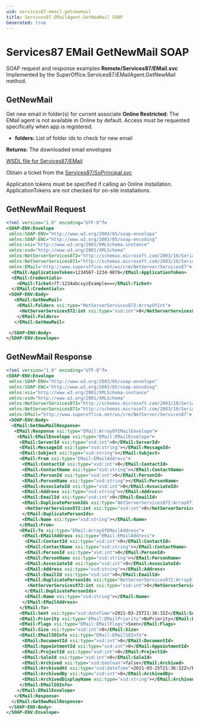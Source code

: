 ```yaml
---
uid: services87-email-getnewmail
title: Services87.EMailAgent.GetNewMail SOAP
Generated: true
---
```


# Services87 EMail GetNewMail SOAP

SOAP request and response examples **Remote/Services87/EMail.svc**
Implemented by the <see cref="M:SuperOffice.Services87.IEMailAgent.GetNewMail">SuperOffice.Services87.IEMailAgent.GetNewMail</see> method.

## GetNewMail

Get new email in folder(s) for current associate
<para /><b>Online Restricted:</b> The EMail agent is not available in Online by default. Access must be requested specifically when app is registered.

* **folders:** List of folder ids to check for new email

**Returns:** The downloaded email envelopes


[WSDL file for Services87/EMail](../Services87-EMail.md)

Obtain a ticket from the [Services87/SoPrincipal.svc](../SoPrincipal/index.md)

Application tokens must be specified if calling an Online installation. ApplicationTokens are not checked for on-site installations.

## GetNewMail Request

```xml
<?xml version="1.0" encoding="UTF-8"?>
<SOAP-ENV:Envelope
 xmlns:SOAP-ENV="http://www.w3.org/2003/05/soap-envelope"
 xmlns:SOAP-ENC="http://www.w3.org/2003/05/soap-encoding"
 xmlns:xsi="http://www.w3.org/2001/XMLSchema-instance"
 xmlns:xsd="http://www.w3.org/2001/XMLSchema"
 xmlns:NetServerServices872="http://schemas.microsoft.com/2003/10/Serialization/Arrays"
 xmlns:NetServerServices871="http://schemas.microsoft.com/2003/10/Serialization/"
 xmlns:EMail="http://www.superoffice.net/ws/crm/NetServer/Services87">
  <EMail:ApplicationToken>1234567-1234-9876</EMail:ApplicationToken>
  <EMail:Credentials>
    <EMail:Ticket>7T:1234abcxyzExample==</EMail:Ticket>
  </EMail:Credentials>
 <SOAP-ENV:Body>
   <EMail:GetNewMail>
    <EMail:Folders xsi:type="NetServerServices872:ArrayOfint">
     <NetServerServices872:int xsi:type="xsd:int">0</NetServerServices872:int>
    </EMail:Folders>
   </EMail:GetNewMail>

 </SOAP-ENV:Body>
</SOAP-ENV:Envelope>

```


## GetNewMail Response

```xml
<?xml version="1.0" encoding="UTF-8"?>
<SOAP-ENV:Envelope
 xmlns:SOAP-ENV="http://www.w3.org/2003/05/soap-envelope"
 xmlns:SOAP-ENC="http://www.w3.org/2003/05/soap-encoding"
 xmlns:xsi="http://www.w3.org/2001/XMLSchema-instance"
 xmlns:xsd="http://www.w3.org/2001/XMLSchema"
 xmlns:NetServerServices872="http://schemas.microsoft.com/2003/10/Serialization/Arrays"
 xmlns:NetServerServices871="http://schemas.microsoft.com/2003/10/Serialization/"
 xmlns:EMail="http://www.superoffice.net/ws/crm/NetServer/Services87">
 <SOAP-ENV:Body>
  <EMail:GetNewMailResponse>
   <EMail:Response xsi:type="EMail:ArrayOfEMailEnvelope">
    <EMail:EMailEnvelope xsi:type="EMail:EMailEnvelope">
     <EMail:ServerId xsi:type="xsd:int">0</EMail:ServerId>
     <EMail:MessageId xsi:type="xsd:string"></EMail:MessageId>
     <EMail:Subject xsi:type="xsd:string"></EMail:Subject>
     <EMail:From xsi:type="EMail:EMailAddress">
      <EMail:ContactId xsi:type="xsd:int">0</EMail:ContactId>
      <EMail:ContactName xsi:type="xsd:string"></EMail:ContactName>
      <EMail:PersonId xsi:type="xsd:int">0</EMail:PersonId>
      <EMail:PersonName xsi:type="xsd:string"></EMail:PersonName>
      <EMail:AssociateId xsi:type="xsd:int">0</EMail:AssociateId>
      <EMail:Address xsi:type="xsd:string"></EMail:Address>
      <EMail:EmailId xsi:type="xsd:int">0</EMail:EmailId>
      <EMail:DuplicatePersonIds xsi:type="NetServerServices872:ArrayOfint">
       <NetServerServices872:int xsi:type="xsd:int">0</NetServerServices872:int>
      </EMail:DuplicatePersonIds>
      <EMail:Name xsi:type="xsd:string"></EMail:Name>
     </EMail:From>
     <EMail:To xsi:type="EMail:ArrayOfEMailAddress">
      <EMail:EMailAddress xsi:type="EMail:EMailAddress">
       <EMail:ContactId xsi:type="xsd:int">0</EMail:ContactId>
       <EMail:ContactName xsi:type="xsd:string"></EMail:ContactName>
       <EMail:PersonId xsi:type="xsd:int">0</EMail:PersonId>
       <EMail:PersonName xsi:type="xsd:string"></EMail:PersonName>
       <EMail:AssociateId xsi:type="xsd:int">0</EMail:AssociateId>
       <EMail:Address xsi:type="xsd:string"></EMail:Address>
       <EMail:EmailId xsi:type="xsd:int">0</EMail:EmailId>
       <EMail:DuplicatePersonIds xsi:type="NetServerServices872:ArrayOfint">
        <NetServerServices872:int xsi:type="xsd:int">0</NetServerServices872:int>
       </EMail:DuplicatePersonIds>
       <EMail:Name xsi:type="xsd:string"></EMail:Name>
      </EMail:EMailAddress>
     </EMail:To>
     <EMail:Sent xsi:type="xsd:dateTime">2021-03-25T21:36:32Z</EMail:Sent>
     <EMail:Priority xsi:type="EMail:EMailPriority">NoPriority</EMail:Priority>
     <EMail:Flags xsi:type="EMail:EMailFlags">Seen</EMail:Flags>
     <EMail:Size xsi:type="xsd:int">0</EMail:Size>
     <EMail:EMailSOInfo xsi:type="EMail:EMailSOInfo">
      <EMail:DocumentId xsi:type="xsd:int">0</EMail:DocumentId>
      <EMail:AppointmentId xsi:type="xsd:int">0</EMail:AppointmentId>
      <EMail:ProjectId xsi:type="xsd:int">0</EMail:ProjectId>
      <EMail:SaleId xsi:type="xsd:int">0</EMail:SaleId>
      <EMail:Archived xsi:type="xsd:boolean">false</EMail:Archived>
      <EMail:ArchivedAt xsi:type="xsd:dateTime">2021-03-25T21:36:32Z</EMail:ArchivedAt>
      <EMail:ArchivedBy xsi:type="xsd:int">0</EMail:ArchivedBy>
      <EMail:ArchivedDisplayName xsi:type="xsd:string"></EMail:ArchivedDisplayName>
     </EMail:EMailSOInfo>
    </EMail:EMailEnvelope>
   </EMail:Response>
  </EMail:GetNewMailResponse>
 </SOAP-ENV:Body>
</SOAP-ENV:Envelope>

```

